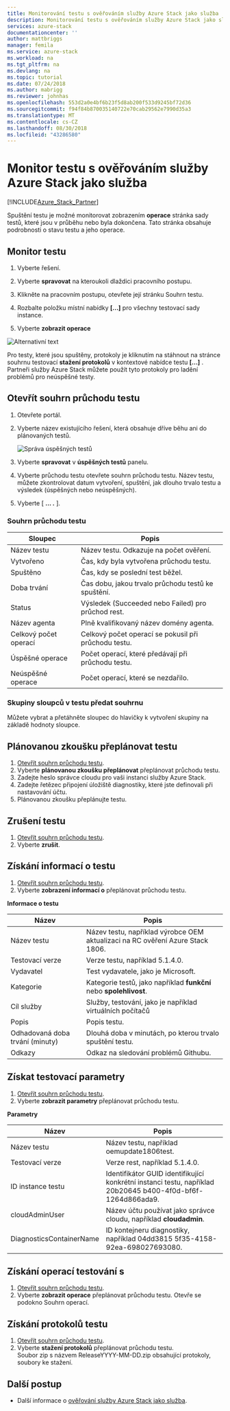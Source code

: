 ```yaml
---
title: Monitorování testu s ověřováním služby Azure Stack jako služba | Dokumentace Microsoftu
description: Monitorování testu s ověřováním služby Azure Stack jako služba.
services: azure-stack
documentationcenter: ''
author: mattbriggs
manager: femila
ms.service: azure-stack
ms.workload: na
ms.tgt_pltfrm: na
ms.devlang: na
ms.topic: tutorial
ms.date: 07/24/2018
ms.author: mabrigg
ms.reviewer: johnhas
ms.openlocfilehash: 553d2a0e4bf6b23f5d8ab200f533d9245bf72d36
ms.sourcegitcommit: f94f84b870035140722e70cab29562e7990d35a3
ms.translationtype: MT
ms.contentlocale: cs-CZ
ms.lasthandoff: 08/30/2018
ms.locfileid: "43286580"
---
```

# <a name="monitor-a-test-with-azure-stack-validation-as-a-service"></a>Monitor testu s ověřováním služby Azure Stack jako služba

[!INCLUDE[Azure_Stack_Partner](./includes/azure-stack-partner-appliesto.md)]

Spuštění testu je možné monitorovat zobrazením **operace** stránka sady testů, které jsou v průběhu nebo byla dokončena. Tato stránka obsahuje podrobnosti o stavu testu a jeho operace.

## <a name="monitor-a-test"></a>Monitor testu

1. Vyberte řešení.

2. Vyberte **spravovat** na kteroukoli dlaždici pracovního postupu.

3. Klikněte na pracovním postupu, otevřete její stránku Souhrn testu.

4. Rozbalte položku místní nabídky **[...]**  pro všechny testovací sady instance.

5. Vyberte **zobrazit operace**

![Alternativní text](media\image4.png)

Pro testy, které jsou spuštěny, protokoly je kliknutím na stáhnout na stránce souhrnu testovací **stažení protokolů** v kontextové nabídce testu **[...]** . Partneři služby Azure Stack můžete použít tyto protokoly pro ladění problémů pro neúspěšné testy.

## <a name="open-the-test-pass-summary"></a>Otevřít souhrn průchodu testu

1. Otevřete portál. 
2. Vyberte název existujícího řešení, která obsahuje dříve běhu ani do plánovaných testů.

    ![Správa úspěšných testů](media/managetestpasses.png)

3. Vyberte **spravovat** v **úspěšných testů** panelu.
4. Vyberte průchodu testu otevřete souhrn průchodu testu. Název testu, můžete zkontrolovat datum vytvoření, spuštění, jak dlouho trvalo testu a výsledek (úspěšných nebo neúspěšných).
5. Vyberte [ **...  .** ].

### <a name="test-pass-summary"></a>Souhrn průchodu testu

| Sloupec | Popis |
| --- | --- |
| Název testu | Název testu. Odkazuje na počet ověření. |
| Vytvořeno | Čas, kdy byla vytvořena průchodu testu. |
| Spuštěno | Čas, kdy se poslední test běžel. |
| Doba trvání | Čas dobu, jakou trvalo průchodu testů ke spuštění. |
| Status | Výsledek (Succeeded nebo Failed) pro průchod rest. |
| Název agenta | Plně kvalifikovaný název domény agenta. |
| Celkový počet operací | Celkový počet operací se pokusil při průchodu testu. |
| Úspěšné operace | Počet operací, které předávají při průchodu testu. |
|  Neúspěšné operace | Počet operací, které se nezdařilo. |

### <a name="group-columns-in-the-test-pass-summary"></a>Skupiny sloupců v testu předat souhrnu

Můžete vybrat a přetáhněte sloupec do hlavičky k vytvoření skupiny na základě hodnoty sloupce.

## <a name="reschedule-a-test"></a>Plánovanou zkoušku přeplánovat testu

1. [Otevřít souhrn průchodu testu](#open-the-test-pass-summary).
2. Vyberte **plánovanou zkoušku přeplánovat** přeplánovat průchodu testu.
3. Zadejte heslo správce cloudu pro vaši instanci služby Azure Stack.
4. Zadejte řetězec připojení úložiště diagnostiky, které jste definovali při nastavování účtu.
5. Plánovanou zkoušku přeplánujte testu.

## <a name="cancel-a-test"></a>Zrušení testu

1. [Otevřít souhrn průchodu testu](#open-the-test-pass-summary).
2. Vyberte **zrušit**.

## <a name="get-test-information"></a>Získání informací o testu

1. [Otevřít souhrn průchodu testu](#open-the-test-pass-summary).
2. Vyberte **zobrazení informací o** přeplánovat průchodu testu.

**Informace o testu**

| Název | Popis |
| -- | -- |
| Název testu | Název testu, například výrobce OEM aktualizaci na RC ověření Azure Stack 1806. |
| Testovací verze | Verze testu, například 5.1.4.0. |
| Vydavatel | Test vydavatele, jako je Microsoft. |
| Kategorie | Kategorie testů, jako například **funkční** nebo **spolehlivost**. |
| Cíl služby | Služby, testování, jako je například virtuálních počítačů |
| Popis | Popis testu. |
| Odhadovaná doba trvání (minuty) | Dlouhá doba v minutách, po kterou trvalo spuštění testu. |
| Odkazy | Odkaz na sledování problémů Githubu. |

## <a name="get-test-parameters"></a>Získat testovací parametry

1. [Otevřít souhrn průchodu testu](#open-the-test-pass-summary).
2. Vyberte **zobrazit parametry** přeplánovat průchodu testu.

**Parametry**

| Název | Popis |
| -- | -- |
| Název testu | Název testu, například oemupdate1806test. |
| Testovací verze | Verze rest, například 5.1.4.0. |
| ID instance testu | Identifikátor GUID identifikující konkrétní instanci testu, například 20b20645 b400-4f0d-bf6f-1264d866ada9. |
| cloudAdminUser | Název účtu používat jako správce cloudu, například **cloudadmin**. |
| DiagnosticsContainerName | ID kontejneru diagnostiky, například 04dd3815 5f35-4158-92ea-698027693080. |

## <a name="get-test-operations"></a>Získání operací testování s

1. [Otevřít souhrn průchodu testu](#open-the-test-pass-summary).
2. Vyberte **zobrazit operace** přeplánovat průchodu testu. Otevře se podokno Souhrn operací.

## <a name="get-test-logs"></a>Získání protokolů testu

1. [Otevřít souhrn průchodu testu](#open-the-test-pass-summary).
2. Vyberte **stažení protokolů** přeplánovat průchodu testu.  
    Soubor zip s názvem ReleaseYYYY-MM-DD.zip obsahující protokoly, soubory ke stažení.

## <a name="next-steps"></a>Další postup

- Další informace o [ověřování služby Azure Stack jako služba](https://docs.microsoft.com/azure/azure-stack/partner).
